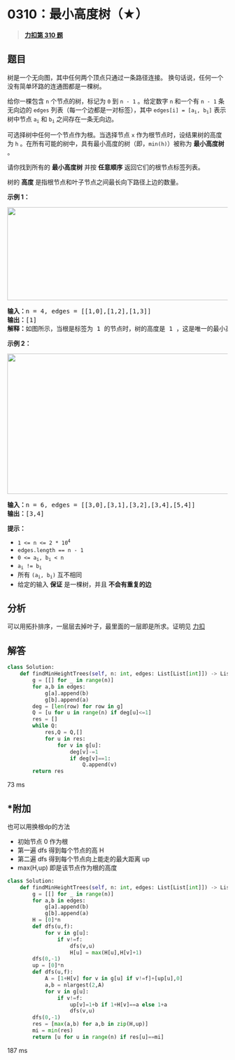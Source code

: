 # 0310：最小高度树（★）


> <u>**[力扣第 310 题](https://leetcode.cn/problems/minimum-height-trees/)**</u>

## 题目

<p>树是一个无向图，其中任何两个顶点只通过一条路径连接。 换句话说，任何一个没有简单环路的连通图都是一棵树。</p>

<p>给你一棵包含 <code>n</code> 个节点的树，标记为 <code>0</code> 到 <code>n - 1</code> 。给定数字 <code>n</code> 和一个有 <code>n - 1</code> 条无向边的 <code>edges</code> 列表（每一个边都是一对标签），其中 <code>edges[i] = [a<sub>i</sub>, b<sub>i</sub>]</code> 表示树中节点 <code>a<sub>i</sub></code> 和 <code>b<sub>i</sub></code> 之间存在一条无向边。</p>

<p>可选择树中任何一个节点作为根。当选择节点 <code>x</code> 作为根节点时，设结果树的高度为 <code>h</code> 。在所有可能的树中，具有最小高度的树（即，<code>min(h)</code>）被称为 <strong>最小高度树</strong> 。</p>

<p>请你找到所有的 <strong>最小高度树</strong> 并按 <strong>任意顺序</strong> 返回它们的根节点标签列表。</p>
树的 <strong>高度</strong> 是指根节点和叶子节点之间最长向下路径上边的数量。



<p><strong>示例 1：</strong></p>
<img alt="" src="https://assets.leetcode.com/uploads/2020/09/01/e1.jpg" style="height: 213px; width: 800px;" />
<pre>
<strong>输入：</strong>n = 4, edges = [[1,0],[1,2],[1,3]]
<strong>输出：</strong>[1]
<strong>解释：</strong>如图所示，当根是标签为 1 的节点时，树的高度是 1 ，这是唯一的最小高度树。</pre>

<p><strong>示例 2：</strong></p>
<img alt="" src="https://assets.leetcode.com/uploads/2020/09/01/e2.jpg" style="height: 321px; width: 800px;" />
<pre>
<strong>输入：</strong>n = 6, edges = [[3,0],[3,1],[3,2],[3,4],[5,4]]
<strong>输出：</strong>[3,4]
</pre>



<ul>
</ul>

<p><strong>提示：</strong></p>

<ul>
<li><code>1 &lt;= n &lt;= 2 * 10<sup>4</sup></code></li>
<li><code>edges.length == n - 1</code></li>
<li><code>0 &lt;= a<sub>i</sub>, b<sub>i</sub> &lt; n</code></li>
<li><code>a<sub>i</sub> != b<sub>i</sub></code></li>
<li>所有 <code>(a<sub>i</sub>, b<sub>i</sub>)</code> 互不相同</li>
<li>给定的输入 <strong>保证</strong> 是一棵树，并且 <strong>不会有重复的边</strong></li>
</ul>


## 分析

可以用拓扑排序，一层层去掉叶子，最里面的一层即是所求。证明见 [力扣](https://leetcode.cn/problems/minimum-height-trees/solutions/1395249/zui-xiao-gao-du-shu-by-leetcode-solution-6v6f/)

## 解答

```python
class Solution:
    def findMinHeightTrees(self, n: int, edges: List[List[int]]) -> List[int]:
        g = [[] for _ in range(n)]
        for a,b in edges:
            g[a].append(b)
            g[b].append(a)
        deg = [len(row) for row in g]
        Q = [u for u in range(n) if deg[u]<=1]
        res = []
        while Q:
            res,Q = Q,[]
            for u in res:
                for v in g[u]:
                    deg[v]-=1
                    if deg[v]==1:
                        Q.append(v)
        return res 
```
73 ms

## *附加

也可以用换根dp的方法
- 初始节点 0 作为根
- 第一遍 dfs 得到每个节点的高 H
- 第二遍 dfs 得到每个节点向上能走的最大距离 up
- max(H,up) 即是该节点作为根的高度

```python
class Solution:
    def findMinHeightTrees(self, n: int, edges: List[List[int]]) -> List[int]:
        g = [[] for _ in range(n)]
        for a,b in edges:
            g[a].append(b)
            g[b].append(a)
        H = [0]*n
        def dfs(u,f):
            for v in g[u]:
                if v!=f:
                    dfs(v,u)
                    H[u] = max(H[u],H[v]+1)
        dfs(0,-1)
        up = [0]*n
        def dfs(u,f):
            A = [1+H[v] for v in g[u] if v!=f]+[up[u],0]
            a,b = nlargest(2,A)
            for v in g[u]:
                if v!=f:
                    up[v]=1+b if 1+H[v]==a else 1+a
                    dfs(v,u)
        dfs(0,-1)
        res = [max(a,b) for a,b in zip(H,up)]
        mi = min(res)
        return [u for u in range(n) if res[u]==mi]
```
187 ms
